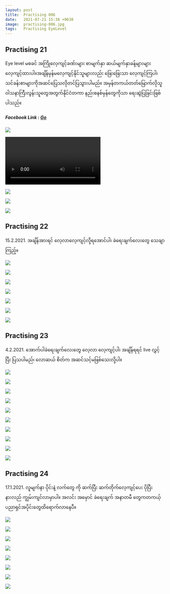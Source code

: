 ```yaml
---
layout: post
title:  Practising 006
date:   2021-07-21 15:38 +0630
image:  practising-006.jpg
tags:   Practising EyeLevel
---
```

## Practising 21
Eye level မစခင် အကြိုလေ့ကျင့်ခဏ်းများ စာမျက်နှာ ဆယ်မျက်နှာခန့်များများလေ့ကျင့်ထားပါ။အချိန်မှန်မလေ့ကျင့်နိုင်သူများလည်း ဖြေးဖြေးသာ လေ့ကျင့်ကြပါ၊ သင်ခန်းစာများကိုအဆင်ပြေသလိုတင်ပြသွားပါမည်။ အမှန်တကယ်တတ်မြောက်လိုသူ ဝါသနာကြီးလွန်းသူတွေအတွက်နိုင်ငံတကာ နည်းစနစ်မှန်တွေကိုသာ ရေးဆွဲပြခြင်းဖြစ်ပါသည်။

##### Facebook Link : [Go](https://www.facebook.com/groups/243207936740930/posts/250487686012955/)

![]({{site.baseurl}}/img/practising-006/021-01.jpg)

![]({{site.baseurl}}/img/practising-006/021-01.mp4)

![]({{site.baseurl}}/img/practising-006/021-02.jpg)

![]({{site.baseurl}}/img/practising-006/021-03.jpg)

![]({{site.baseurl}}/img/practising-006/021-04.jpg)

## Practising 22
15.2.2021. အချိန်အားရင် လေ့လာလေ့ကျင့်လို့ရအောင်ပါ၊ ခဲရေးချက်လေးတွေ သေချာကြည့်။

![]({{site.baseurl}}/img/practising-006/022-01.jpg)

![]({{site.baseurl}}/img/practising-006/022-02.jpg)

![]({{site.baseurl}}/img/practising-006/022-03.jpg)

![]({{site.baseurl}}/img/practising-006/022-04.jpg)

![]({{site.baseurl}}/img/practising-006/022-05.jpg)

![]({{site.baseurl}}/img/practising-006/022-06.jpg)

![]({{site.baseurl}}/img/practising-006/022-07.jpg)

## Practising 23
4.2.2021. အောက်ပါခဲရေးချက်လေးတွေ လေ့လာ လေ့ကျင့်ပါ၊ အချိန်ရရင် live လွှင့်ပြီး ပြသပါမည်၊ လောဆယ် စိတ်က အဆင်သင့်မဖြစ်သေးလို့ပါ။

![]({{site.baseurl}}/img/practising-006/023-01.jpg)

![]({{site.baseurl}}/img/practising-006/023-02.jpg)

![]({{site.baseurl}}/img/practising-006/023-03.jpg)

![]({{site.baseurl}}/img/practising-006/023-04.jpg)

![]({{site.baseurl}}/img/practising-006/023-05.jpg)

![]({{site.baseurl}}/img/practising-006/023-06.jpg)

![]({{site.baseurl}}/img/practising-006/023-07.jpg)

![]({{site.baseurl}}/img/practising-006/023-08.jpg)

![]({{site.baseurl}}/img/practising-006/023-09.jpg)

![]({{site.baseurl}}/img/practising-006/023-10.jpg)

## Practising 24
17.1.2021.  လူမျက်နာ ပိုင်းနဲ့ လက်တွေ ကို ဆက်ပြီး ဆက်တိုက်လေ့ကျင့်ပေး ပိုပြီးနားလည် ကျွမ်းကျင်လာမှာပါ။ အလင်း အမှောင် ခဲရေးချက် အနာတမီ တွေကတကယ့် ပညာရှင်အပိုင်းတွေထိရောက်လာနေပီ။

![]({{site.baseurl}}/img/practising-006/024-01.jpg)

![]({{site.baseurl}}/img/practising-006/024-02.jpg)

![]({{site.baseurl}}/img/practising-006/024-03.jpg)

![]({{site.baseurl}}/img/practising-006/024-04.jpg)

![]({{site.baseurl}}/img/practising-006/024-05.jpg)

![]({{site.baseurl}}/img/practising-006/024-06.jpg)

![]({{site.baseurl}}/img/practising-006/024-07.jpg)

![]({{site.baseurl}}/img/practising-006/024-08.jpg)
